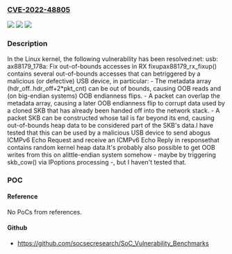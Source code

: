 ### [CVE-2022-48805](https://cve.mitre.org/cgi-bin/cvename.cgi?name=CVE-2022-48805)
![](https://img.shields.io/static/v1?label=Product&message=Linux&color=blue)
![](https://img.shields.io/static/v1?label=Version&message=e2ca90c276e1%3C%20711b6bf3fb05%20&color=brighgreen)
![](https://img.shields.io/static/v1?label=Vulnerability&message=n%2Fa&color=brighgreen)

### Description

In the Linux kernel, the following vulnerability has been resolved:net: usb: ax88179_178a: Fix out-of-bounds accesses in RX fixupax88179_rx_fixup() contains several out-of-bounds accesses that can betriggered by a malicious (or defective) USB device, in particular: - The metadata array (hdr_off..hdr_off+2*pkt_cnt) can be out of bounds,   causing OOB reads and (on big-endian systems) OOB endianness flips. - A packet can overlap the metadata array, causing a later OOB   endianness flip to corrupt data used by a cloned SKB that has already   been handed off into the network stack. - A packet SKB can be constructed whose tail is far beyond its end,   causing out-of-bounds heap data to be considered part of the SKB's   data.I have tested that this can be used by a malicious USB device to send abogus ICMPv6 Echo Request and receive an ICMPv6 Echo Reply in responsethat contains random kernel heap data.It's probably also possible to get OOB writes from this on alittle-endian system somehow - maybe by triggering skb_cow() via IPoptions processing -, but I haven't tested that.

### POC

#### Reference
No PoCs from references.

#### Github
- https://github.com/socsecresearch/SoC_Vulnerability_Benchmarks

